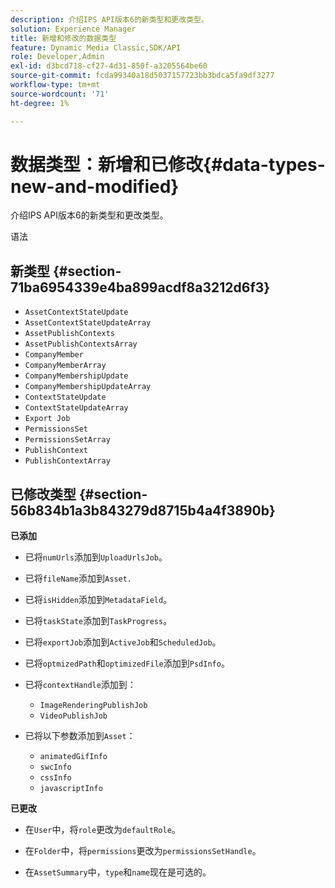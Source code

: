 ```yaml
---
description: 介绍IPS API版本6的新类型和更改类型。
solution: Experience Manager
title: 新增和修改的数据类型
feature: Dynamic Media Classic,SDK/API
role: Developer,Admin
exl-id: d3bcd718-cf27-4d31-850f-a3205564be60
source-git-commit: fcda99340a18d5037157723bb3bdca5fa9df3277
workflow-type: tm+mt
source-wordcount: '71'
ht-degree: 1%

---
```


# 数据类型：新增和已修改{#data-types-new-and-modified}

介绍IPS API版本6的新类型和更改类型。

语法

## 新类型 {#section-71ba6954339e4ba899acdf8a3212d6f3}

* `AssetContextStateUpdate`
* `AssetContextStateUpdateArray`
* `AssetPublishContexts`
* `AssetPublishContextsArray`
* `CompanyMember`
* `CompanyMemberArray`
* `CompanyMembershipUpdate`
* `CompanyMembershipUpdateArray`
* `ContextStateUpdate`
* `ContextStateUpdateArray`
* `Export Job`
* `PermissionsSet`
* `PermissionsSetArray`
* `PublishContext`
* `PublishContextArray`

## 已修改类型 {#section-56b834b1a3b843279d8715b4a4f3890b}

**已添加**

* 已将`numUrls`添加到`UploadUrlsJob`。

* 已将`fileName`添加到`Asset.`

* 已将`isHidden`添加到`MetadataField`。

* 已将`taskState`添加到`TaskProgress`。

* 已将`exportJob`添加到`ActiveJob`和`ScheduledJob`。

* 已将`optmizedPath`和`optimizedFile`添加到`PsdInfo`。

* 已将`contextHandle`添加到：

   * `ImageRenderingPublishJob`
   * `VideoPublishJob`

* 已将以下参数添加到`Asset`：

   * `animatedGifInfo`
   * `swcInfo`
   * `cssInfo`
   * `javascriptInfo`

**已更改**

* 在`User`中，将`role`更改为`defaultRole`。

* 在`Folder`中，将`permissions`更改为`permissionsSetHandle`。

* 在`AssetSummary`中，`type`和`name`现在是可选的。
